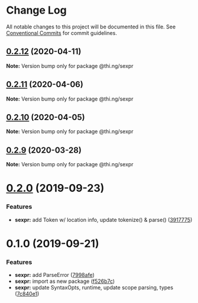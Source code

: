 # Change Log

All notable changes to this project will be documented in this file.
See [Conventional Commits](https://conventionalcommits.org) for commit guidelines.

## [0.2.12](https://github.com/thi-ng/umbrella/compare/@thi.ng/sexpr@0.2.11...@thi.ng/sexpr@0.2.12) (2020-04-11)

**Note:** Version bump only for package @thi.ng/sexpr





## [0.2.11](https://github.com/thi-ng/umbrella/compare/@thi.ng/sexpr@0.2.10...@thi.ng/sexpr@0.2.11) (2020-04-06)

**Note:** Version bump only for package @thi.ng/sexpr





## [0.2.10](https://github.com/thi-ng/umbrella/compare/@thi.ng/sexpr@0.2.9...@thi.ng/sexpr@0.2.10) (2020-04-05)

**Note:** Version bump only for package @thi.ng/sexpr





## [0.2.9](https://github.com/thi-ng/umbrella/compare/@thi.ng/sexpr@0.2.8...@thi.ng/sexpr@0.2.9) (2020-03-28)

**Note:** Version bump only for package @thi.ng/sexpr





# [0.2.0](https://github.com/thi-ng/umbrella/compare/@thi.ng/sexpr@0.1.0...@thi.ng/sexpr@0.2.0) (2019-09-23)

### Features

* **sexpr:** add Token w/ location info, update tokenize() & parse() ([3917775](https://github.com/thi-ng/umbrella/commit/3917775))

# 0.1.0 (2019-09-21)

### Features

* **sexpr:** add ParseError ([7998afe](https://github.com/thi-ng/umbrella/commit/7998afe))
* **sexpr:** import as new package ([f526b7c](https://github.com/thi-ng/umbrella/commit/f526b7c))
* **sexpr:** update SyntaxOpts, runtime, update scope parsing, types ([7c840e1](https://github.com/thi-ng/umbrella/commit/7c840e1))
